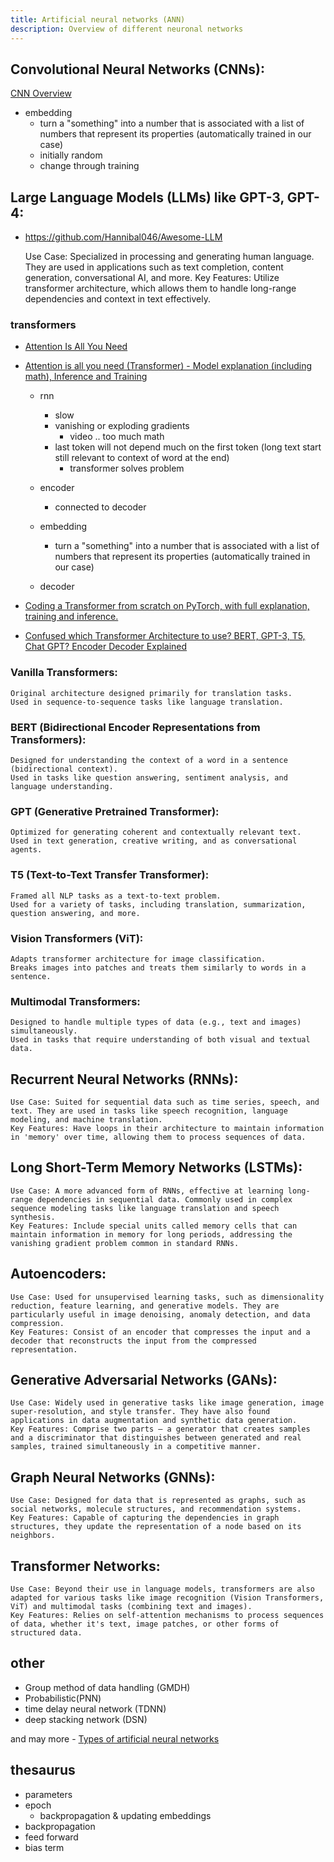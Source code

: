 ```yaml
---
title: Artificial neural networks (ANN)
description: Overview of different neuronal networks
---
```


## Convolutional Neural Networks (CNNs):

[CNN Overview](/ai-ui-playground/ai/convolutional-neural-networks-cnn/overview/)

- embedding
  - turn a "something" into a number that is associated with a list of numbers that represent its properties (automatically trained in our case)
  - initially random
  - change through training

## Large Language Models (LLMs) like GPT-3, GPT-4:

- https://github.com/Hannibal046/Awesome-LLM

  Use Case: Specialized in processing and generating human language. They are used in applications such as text completion, content generation, conversational AI, and more.
  Key Features: Utilize transformer architecture, which allows them to handle long-range dependencies and context in text effectively.

### transformers

- [Attention Is All You Need](https://arxiv.org/abs/1706.03762)

- [Attention is all you need (Transformer) - Model explanation (including math), Inference and Training](https://www.youtube.com/watch?v=bCz4OMemCcA&ab_channel=UmarJamil)

  - rnn

    - slow
    - vanishing or exploding gradients
      - video .. too much math
    - last token will not depend much on the first token (long text start still relevant to context of word at the end)
      - transformer solves problem

  - encoder
    - connected to decoder
  - embedding
    - turn a "something" into a number that is associated with a list of numbers that represent its properties (automatically trained in our case)
  - decoder

- [Coding a Transformer from scratch on PyTorch, with full explanation, training and inference.](https://www.youtube.com/watch?v=ISNdQcPhsts&ab_channel=UmarJamil)

- [Confused which Transformer Architecture to use? BERT, GPT-3, T5, Chat GPT? Encoder Decoder Explained](https://www.youtube.com/watch?v=wuj8Hao1TT4&ab_channel=DatafuseAnalytics)

### Vanilla Transformers:

    Original architecture designed primarily for translation tasks.
    Used in sequence-to-sequence tasks like language translation.

### BERT (Bidirectional Encoder Representations from Transformers):

    Designed for understanding the context of a word in a sentence (bidirectional context).
    Used in tasks like question answering, sentiment analysis, and language understanding.

### GPT (Generative Pretrained Transformer):

    Optimized for generating coherent and contextually relevant text.
    Used in text generation, creative writing, and as conversational agents.

### T5 (Text-to-Text Transfer Transformer):

    Framed all NLP tasks as a text-to-text problem.
    Used for a variety of tasks, including translation, summarization, question answering, and more.

### Vision Transformers (ViT):

    Adapts transformer architecture for image classification.
    Breaks images into patches and treats them similarly to words in a sentence.

### Multimodal Transformers:

    Designed to handle multiple types of data (e.g., text and images) simultaneously.
    Used in tasks that require understanding of both visual and textual data.

## Recurrent Neural Networks (RNNs):

    Use Case: Suited for sequential data such as time series, speech, and text. They are used in tasks like speech recognition, language modeling, and machine translation.
    Key Features: Have loops in their architecture to maintain information in 'memory' over time, allowing them to process sequences of data.

## Long Short-Term Memory Networks (LSTMs):

    Use Case: A more advanced form of RNNs, effective at learning long-range dependencies in sequential data. Commonly used in complex sequence modeling tasks like language translation and speech synthesis.
    Key Features: Include special units called memory cells that can maintain information in memory for long periods, addressing the vanishing gradient problem common in standard RNNs.

## Autoencoders:

    Use Case: Used for unsupervised learning tasks, such as dimensionality reduction, feature learning, and generative models. They are particularly useful in image denoising, anomaly detection, and data compression.
    Key Features: Consist of an encoder that compresses the input and a decoder that reconstructs the input from the compressed representation.

## Generative Adversarial Networks (GANs):

    Use Case: Widely used in generative tasks like image generation, image super-resolution, and style transfer. They have also found applications in data augmentation and synthetic data generation.
    Key Features: Comprise two parts – a generator that creates samples and a discriminator that distinguishes between generated and real samples, trained simultaneously in a competitive manner.

## Graph Neural Networks (GNNs):

    Use Case: Designed for data that is represented as graphs, such as social networks, molecule structures, and recommendation systems.
    Key Features: Capable of capturing the dependencies in graph structures, they update the representation of a node based on its neighbors.

## Transformer Networks:

    Use Case: Beyond their use in language models, transformers are also adapted for various tasks like image recognition (Vision Transformers, ViT) and multimodal tasks (combining text and images).
    Key Features: Relies on self-attention mechanisms to process sequences of data, whether it's text, image patches, or other forms of structured data.

## other

- Group method of data handling (GMDH)
- Probabilistic(PNN)
- time delay neural network (TDNN)
- deep stacking network (DSN)

and may more - [Types of artificial neural networks](https://en.wikipedia.org/wiki/Types_of_artificial_neural_networks)

## thesaurus

- parameters
- epoch
  - backpropagation & updating embeddings
- backpropagation
- feed forward
- bias term
